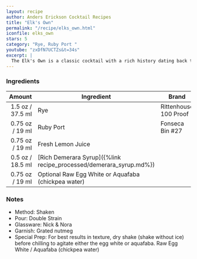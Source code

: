 ```yaml
---
layout: recipe
author: Anders Erickson Cocktail Recipes
title: "Elk's Own"
permalink: "/recipe/elks_own.html"
iconfile: elks_own
stars: 5
category: "Rye, Ruby Port "
youtube: "zxDfN7UCTZs&t=34s"
excerpt: |
  The Elk's Own is a classic cocktail with a rich history dating back to the 19th century. It's a complex and flavorful drink that blends the warmth of rye whiskey with the sweetness of port wine, balanced by tart lemon juice and a touch of sweetness from simple syrup. The addition of egg white creates a smooth, frothy texture.
---
```


### Ingredients

|  Amount | Ingredient                                               | Brand                 |
| ------: | -------------------------------------------------------- | --------------------- |
|  1.5 oz / 37.5 ml | Rye                                                      | Rittenhouse 100 Proof |
| 0.75 oz / 19 ml | Ruby Port                                                | Fonseca Bin #27       |
| 0.75 oz / 19 ml | Fresh Lemon Juice                                        |
|  0.5 oz / 18.5 ml | [Rich Demerara Syrup]({%link recipe_processed/demerara_syrup.md%}) |
| 0.75 oz / 19 ml | Optional Raw Egg White or Aquafaba (chickpea water)      |

### Notes

- Method: Shaken
- Pour: Double Strain
- Glassware: Nick & Nora
- Garnish: Grated nutmeg
- Special Prep: For best results in texture, dry shake (shake without ice) before chilling to agitate either the egg white or aquafaba. Raw Egg White / Aquafaba (chickpea water)
